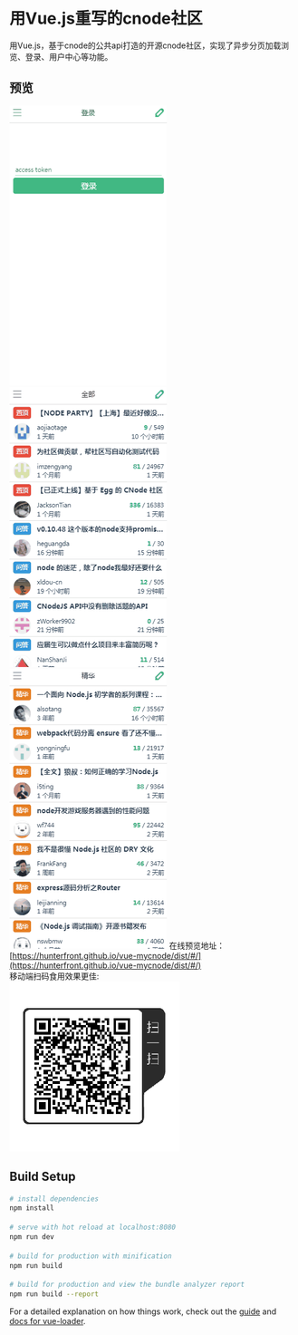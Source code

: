 # 用Vue.js重写的cnode社区
用Vue.js，基于cnode的公共api打造的开源cnode社区，实现了异步分页加载浏览、登录、用户中心等功能。
## 预览
![](./static/image/readme/login.gif)
![](./static/image/readme/router.gif)
![](./static/image/readme/pages.gif)
在线预览地址：[https://hunterfront.github.io/vue-mycnode/dist/#/](https://hunterfront.github.io/vue-mycnode/dist/#/)
<br>
移动端扫码食用效果更佳:
<br>
![](./static/image/readme/shaoma.png)


## Build Setup

``` bash
# install dependencies
npm install

# serve with hot reload at localhost:8080
npm run dev

# build for production with minification
npm run build

# build for production and view the bundle analyzer report
npm run build --report
```

For a detailed explanation on how things work, check out the [guide](http://vuejs-templates.github.io/webpack/) and [docs for vue-loader](http://vuejs.github.io/vue-loader).
